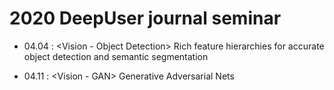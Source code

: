 # 2020 DeepUser journal seminar

- 04.04 : <Vision - Object Detection> Rich feature hierarchies for accurate object detection and semantic segmentation

- 04.11 : <Vision - GAN> Generative Adversarial Nets